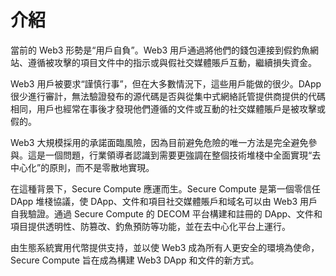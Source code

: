 # 介紹

當前的 Web3 形勢是“用戶自負”。Web3 用戶通過將他們的錢包連接到假釣魚網站、遵循被攻擊的項目文件中的指示或與假社交媒體賬戶互動，繼續損失資金。

Web3 用戶被要求“謹慎行事”，但在大多數情況下，這些用戶能做的很少。DApp 很少進行審計，無法驗證發布的源代碼是否與從集中式網絡託管提供商提供的代碼相同，用戶也經常在事後才發現他們遵循的文件或互動的社交媒體賬戶是被攻擊或假的。

Web3 大規模採用的承諾面臨風險，因為目前避免危險的唯一方法是完全避免參與。這是一個問題，行業領導者認識到需要更強調在整個技術堆棧中全面實現“去中心化”的原則，而不是零散地實現。

在這種背景下，Secure Compute 應運而生。Secure Compute 是第一個零信任 DApp 堆棧協議，使 DApp、文件和項目社交媒體賬戶和域名可以由 Web3 用戶自我驗證。通過 Secure Compute 的 DECOM 平台構建和註冊的 DApp、文件和項目提供透明性、防篡改、釣魚預防等功能，並在去中心化平台上運行。

由生態系統實用代幣提供支持，並以使 Web3 成為所有人更安全的環境為使命，Secure Compute 旨在成為構建 Web3 DApp 和文件的新方式。